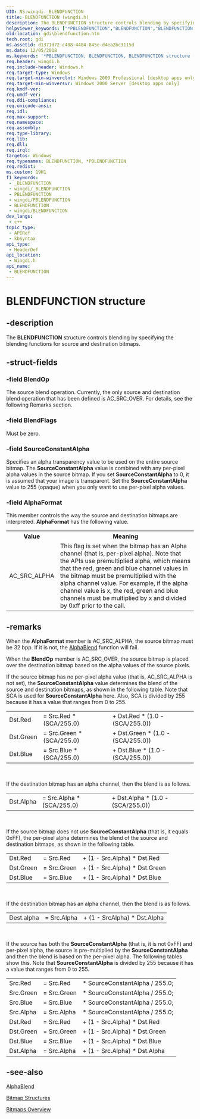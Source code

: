 ```yaml
---
UID: NS:wingdi._BLENDFUNCTION
title: BLENDFUNCTION (wingdi.h)
description: The BLENDFUNCTION structure controls blending by specifying the blending functions for source and destination bitmaps.
helpviewer_keywords: ["*PBLENDFUNCTION","BLENDFUNCTION","BLENDFUNCTION structure [Windows GDI]","LPBLENDFUNCTION","LPBLENDFUNCTION structure pointer [Windows GDI]","PBLENDFUNCTION","PBLENDFUNCTION structure pointer [Windows GDI]","_win32_BLENDFUNCTION_str","gdi.blendfunction","wingdi/BLENDFUNCTION","wingdi/LPBLENDFUNCTION","wingdi/PBLENDFUNCTION"]
old-location: gdi\blendfunction.htm
tech.root: gdi
ms.assetid: d1371d72-c408-4484-845e-d4ea2bc3115d
ms.date: 12/05/2018
ms.keywords: '*PBLENDFUNCTION, BLENDFUNCTION, BLENDFUNCTION structure [Windows GDI], LPBLENDFUNCTION, LPBLENDFUNCTION structure pointer [Windows GDI], PBLENDFUNCTION, PBLENDFUNCTION structure pointer [Windows GDI], _win32_BLENDFUNCTION_str, gdi.blendfunction, wingdi/BLENDFUNCTION, wingdi/LPBLENDFUNCTION, wingdi/PBLENDFUNCTION'
req.header: wingdi.h
req.include-header: Windows.h
req.target-type: Windows
req.target-min-winverclnt: Windows 2000 Professional [desktop apps only]
req.target-min-winversvr: Windows 2000 Server [desktop apps only]
req.kmdf-ver: 
req.umdf-ver: 
req.ddi-compliance: 
req.unicode-ansi: 
req.idl: 
req.max-support: 
req.namespace: 
req.assembly: 
req.type-library: 
req.lib: 
req.dll: 
req.irql: 
targetos: Windows
req.typenames: BLENDFUNCTION, *PBLENDFUNCTION
req.redist: 
ms.custom: 19H1
f1_keywords:
 - _BLENDFUNCTION
 - wingdi/_BLENDFUNCTION
 - PBLENDFUNCTION
 - wingdi/PBLENDFUNCTION
 - BLENDFUNCTION
 - wingdi/BLENDFUNCTION
dev_langs:
 - c++
topic_type:
 - APIRef
 - kbSyntax
api_type:
 - HeaderDef
api_location:
 - Wingdi.h
api_name:
 - BLENDFUNCTION
---
```


# BLENDFUNCTION structure


## -description

The <b>BLENDFUNCTION</b> structure controls blending by specifying the blending functions for source and destination bitmaps.

## -struct-fields

### -field BlendOp

The source blend operation. Currently, the only source and destination blend operation that has been defined is AC_SRC_OVER. For details, see the following Remarks section.

### -field BlendFlags

Must be zero.

### -field SourceConstantAlpha

Specifies an alpha transparency value to be used on the entire source bitmap. The <b>SourceConstantAlpha</b> value is combined with any per-pixel alpha values in the source bitmap. If you set <b>SourceConstantAlpha</b> to 0, it is assumed that your image is transparent. Set the <b>SourceConstantAlpha</b> value to 255 (opaque) when you only want to use per-pixel alpha values.

### -field AlphaFormat

This member controls the way the source and destination bitmaps are interpreted. <b>AlphaFormat</b> has the following value.

<table>
<tr>
<th>Value</th>
<th>Meaning</th>
</tr>
<tr>
<td>AC_SRC_ALPHA</td>
<td>This flag is set when the bitmap has an Alpha channel (that is, per-pixel alpha). Note that the APIs use premultiplied alpha, which means that the red, green and blue channel values in the bitmap must be premultiplied with the alpha channel value. For example, if the alpha channel value is x, the red, green and blue channels must be multiplied by x and divided by 0xff prior to the call.</td>
</tr>
</table>

## -remarks

When the <b>AlphaFormat</b> member is AC_SRC_ALPHA, the source bitmap must be 32 bpp. If it is not, the <a href="https://docs.microsoft.com/windows/desktop/api/wingdi/nf-wingdi-alphablend">AlphaBlend</a> function will fail.

When the <b>BlendOp</b> member is AC_SRC_OVER, the source bitmap is placed over the destination bitmap based on the alpha values of the source pixels.

If the source bitmap has no per-pixel alpha value (that is, AC_SRC_ALPHA is not set), the <b>SourceConstantAlpha</b> value determines the blend of the source and destination bitmaps, as shown in the following table. Note that SCA is used for <b>SourceConstantAlpha</b> here. Also, SCA is divided by 255 because it has a value that ranges from 0 to 255.

<table>
<tr>
<td>Dst.Red</td>
<td>= Src.Red * (SCA/255.0)</td>
<td>+ Dst.Red * (1.0 - (SCA/255.0))</td>
</tr>
<tr>
<td>Dst.Green</td>
<td>= Src.Green * (SCA/255.0)</td>
<td>+ Dst.Green * (1.0 - (SCA/255.0))</td>
</tr>
<tr>
<td>Dst.Blue</td>
<td>= Src.Blue * (SCA/255.0)</td>
<td>+ Dst.Blue * (1.0 - (SCA/255.0))</td>
</tr>
</table>
 

If the destination bitmap has an alpha channel, then the blend is as follows.

<table>
<tr>
<td>Dst.Alpha</td>
<td>= Src.Alpha * (SCA/255.0)</td>
<td>+ Dst.Alpha * (1.0 - (SCA/255.0))</td>
</tr>
</table>
 

If the source bitmap does not use <b>SourceConstantAlpha</b> (that is, it equals 0xFF), the per-pixel alpha determines the blend of the source and destination bitmaps, as shown in the following table.

<table>
<tr>
<td>Dst.Red</td>
<td>= Src.Red</td>
<td>+ (1 - Src.Alpha) * Dst.Red</td>
</tr>
<tr>
<td>Dst.Green</td>
<td>= Src.Green</td>
<td>+ (1 - Src.Alpha) * Dst.Green</td>
</tr>
<tr>
<td>Dst.Blue</td>
<td>= Src.Blue</td>
<td>+ (1 - Src.Alpha) * Dst.Blue</td>
</tr>
</table>
 

If the destination bitmap has an alpha channel, then the blend is as follows.

<table>
<tr>
<td>Dest.alpha</td>
<td>= Src.Alpha</td>
<td>+ (1 - SrcAlpha) * Dst.Alpha</td>
</tr>
</table>
 

If the source has both the <b>SourceConstantAlpha</b> (that is, it is not 0xFF) and per-pixel alpha, the source is pre-multiplied by the <b>SourceConstantAlpha</b> and then the blend is based on the per-pixel alpha. The following tables show this. Note that <b>SourceConstantAlpha</b> is divided by 255 because it has a value that ranges from 0 to 255.

<table>
<tr>
<td>Src.Red</td>
<td>= Src.Red</td>
<td>* SourceConstantAlpha / 255.0;</td>
</tr>
<tr>
<td>Src.Green</td>
<td>= Src.Green</td>
<td>* SourceConstantAlpha / 255.0;</td>
</tr>
<tr>
<td>Src.Blue</td>
<td>= Src.Blue</td>
<td>* SourceConstantAlpha / 255.0;</td>
</tr>
<tr>
<td>Src.Alpha</td>
<td>= Src.Alpha</td>
<td>* SourceConstantAlpha / 255.0;</td>
</tr>
<tr>
<td>Dst.Red</td>
<td>= Src.Red</td>
<td>+ (1 - Src.Alpha) * Dst.Red</td>
</tr>
<tr>
<td>Dst.Green</td>
<td>= Src.Green</td>
<td>+ (1 - Src.Alpha) * Dst.Green</td>
</tr>
<tr>
<td>Dst.Blue</td>
<td>= Src.Blue</td>
<td>+ (1 - Src.Alpha) * Dst.Blue</td>
</tr>
<tr>
<td>Dst.Alpha</td>
<td>= Src.Alpha</td>
<td>+ (1 - Src.Alpha) * Dst.Alpha</td>
</tr>
</table>

## -see-also

<a href="https://docs.microsoft.com/windows/desktop/api/wingdi/nf-wingdi-alphablend">AlphaBlend</a>



<a href="https://docs.microsoft.com/windows/desktop/gdi/bitmap-structures">Bitmap Structures</a>



<a href="https://docs.microsoft.com/windows/desktop/gdi/bitmaps">Bitmaps Overview</a>

